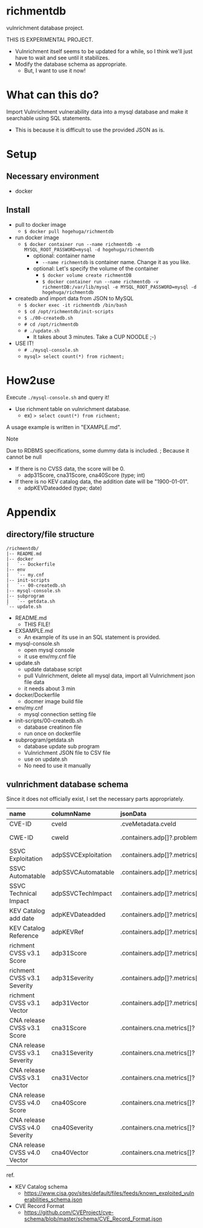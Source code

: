 # richmentdb
vulnrichment database project.

THIS IS EXPERIMENTAL PROJECT.
- Vulnrichment itself seems to be updated for a while, so I think we'll just have to wait and see until it stabilizes.
- Modify the database schema as appropriate.
  - But, I want to use it now!

# What can this do?

Import Vulnrichment vulnerability data into a mysql database and make it searchable using SQL statements.
- This is because it is difficult to use the provided JSON as is.

# Setup

## Necessary environment

- docker

## Install

- pull to docker image
  - `$ docker pull hogehuga/richmentdb`
- run docker image
  - `$ docker container run --name richmentdb -e MYSQL_ROOT_PASSWORD=mysql -d hogehuga/richmentdb`
    - optional: container name
      - `--name richmentdb` is container name. Change it as you like.
    - optional: Let's specify the volume of the container
      - `$ docker volume create richmentDB`
      - `$ docker container run --name richmentdb -v richmentDB:/var/lib/mysql -e MYSQL_ROOT_PASSWORD=mysql -d hogehuga/richmentdb`
- createdb and import data from JSON to MySQL
  - `$ docker exec -it richmentdb /bin/bash`
  - `$ cd /opt/richmentdb/init-scripts`
  - `$ ./00-createdb.sh`
  - `# cd /opt/richmentdb`
  - `# ./update.sh`
    - It takes about 3 minutes. Take a CUP NOODLE ;-)
- USE IT!
  - `# ./mysql-console.sh`
  - `mysql> select count(*) from richment;`

# How2use

Execute `./mysql-console.sh` and query it!

- Use richment table on vulnrichment database.
  - ex) `> select count(*) from richment;`

A usage example is written in "EXAMPLE.md".

> [!NOTE]
> Due to RDBMS specifications, some dummy data is included.
> ; Because it cannot be null
> 
> - If there is no CVSS data, the score will be 0.
>   - adp31Score, cna31Score, cna40Score (type; int)
> - If there is no KEV catalog data, the addition date will be "1900-01-01".
>   - adpKEVDateadded (type; date)

# Appendix
## directory/file structure

```
/richmentdb/
|-- README.md
|-- docker
|   `-- Dockerfile
|-- env
|   `-- my.cnf
|-- init-scripts
|   `-- 00-createdb.sh
|-- mysql-console.sh
|-- subprogram
|   `-- getdata.sh
`-- update.sh
```

- README.md
  - THIS FILE!
- EXSAMPLE.md
  - An example of its use in an SQL statement is provided.
- mysql-console.sh
  - open mysql console
  - it use env/my.cnf file
- update.sh
  - update database script
  - pull Vulnrichment, delete all mysql data, import all Vulnrichment json file data
  - it needs about 3 min
- docker/Dockerfile
  - docmer image build file
- env/my.cnf
  - mysql connection setting file
- init-scripts/00-createdb.sh
  - database creatinon file
  - run once on dockerfile
- subprogram/getdata.sh
  - database update sub program
  - Vulnrichment JSON file to CSV file
  - use on update.sh 
  - No need to use it manually

## vulnrichment database schema
Since it does not officially exist, I set the necessary parts appropriately.

|name|columnName|jsonData|type|note|
|:---|:---|:---|:---:|:---|
|CVE-ID|cveId|.cveMetadata.cveId|int auto_increment|note|
|CWE-ID|cweId|.containers.adp[]?.problemTypes[]?.descriptions[]?.cweId|varchar(30)|multiple values, separate them with spaces.|
|SSVC Exploitation|adpSSVCExploitation|.containers.adp[]?.metrics[]?.other? | select(.type=="ssvc") | .content?.options[0]?.Exploitation|varchar(6)|none/poc/Active|
|SSVC Automatable|adpSSVCAutomatable|.containers.adp[]?.metrics[]?.other? | select(.type=="ssvc") | .content?.options[1]?.Automatable|varchar(3)|yes/no|
|SSVC Technical Impact|adpSSVCTechImpact|.containers.adp[]?.metrics[]?.other? | select(.type=="ssvc") | .content?.options[2]?."Technical Impact"|varchar(7)|partial/Total|
|KEV Catalog add date|adpKEVDateadded|.containers.adp[]?.metrics[]?.other? | select(.type == "kev") | .content?.dateAdded|date|If not registered in KEV Catalog, set as 1900-01-01|
|KEV Catalog Reference|adpKEVRef|.containers.adp[]?.metrics[]?.other? | select(.type=="kev") | .content?.reference|varchar(2048)||
|richment CVSS v3.1 Score|adp31Score|.containers.adp[]?.metrics[]? | select(.cvssV3_1) | .cvssV3_1.baseScore|int|If there is no relevant data, set as 0.|
|richment CVSS v3.1 Severity|adp31Severity|.containers.adp[]?.metrics[]? | select(.cvssV3_1) | .cvssV3_1.baseSeverity|varchar(8)|(NULL)/NONE/LOW/MEDIUM/HIGH/CRITICAL|
|richment CVSS v3.1 Vector|adp31Vector|.containers.adp[]?.metrics[]? | select(.cvssV3_1) | .cvssV3_1.vectorString|varchar(130)||
|CNA release CVSS v3.1 Score|cna31Score|.containers.cna.metrics[]? | select(.cvssV3_1) | .cvssV3_1.baseScore|int|If there is no relevant data, set as 0.|
|CNA release CVSS v3.1 Severity|cna31Severity|.containers.cna.metrics[]? | select(.cvssV3_1) | .cvssV3_1.baseSeverity|varchar(8)|(NULL)/NONE/LOW/MEDIUM/HIGH/CRITICAL|
|CNA release CVSS v3.1 Vector|cna31Vector|.containers.cna.metrics[]? | select(.cvssV3_1) | .cvssV3_1.vectorString|varchar(130)||
|CNA release CVSS v4.0 Score|cna40Score|.containers.cna.metrics[]? | select(.cvssV4_0) | .cvssV4_0.baseScore|int|If there is no relevant data, set as 0.|
|CNA release CVSS v4.0 Severity|cna40Severity|.containers.cna.metrics[]? | select(.cvssV4_0) | .cvssV4_0.baseSeverity|varchar(8)|(NULL)/NONE/LOW/MEDIUM/HIGH/CRITICAL|
|CNA release CVSS v4.0 Vector|cna40Vector|.containers.cna.metrics[]? | select(.cvssV4_0) | .cvssV4_0.vectorString|varchar(130)||

ref.
- KEV Catalog schema
  - https://www.cisa.gov/sites/default/files/feeds/known_exploited_vulnerabilities_schema.json
- CVE Record Format
  - https://github.com/CVEProject/cve-schema/blob/master/schema/CVE_Record_Format.json
